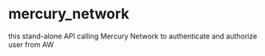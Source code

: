 # mercury_network

this stand-alone API calling Mercury Network to authenticate and authorize user from AW
